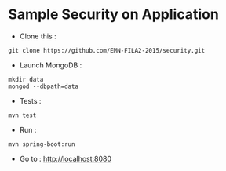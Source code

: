 # Sample Security on Application

* Clone this :
```
git clone https://github.com/EMN-FILA2-2015/security.git
```
* Launch MongoDB :
```
mkdir data
mongod --dbpath=data
```
* Tests :
```
mvn test
```
* Run :
```
mvn spring-boot:run
```
* Go to : 
[http://localhost:8080](http://localhost:8080)
